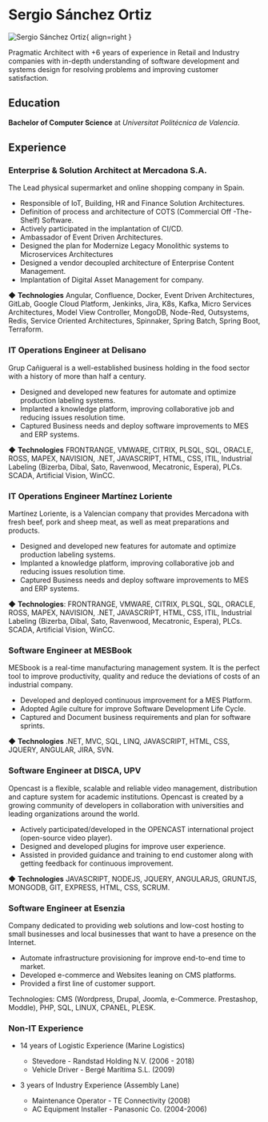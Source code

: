 # Sergio Sánchez Ortiz

![Sergio Sánchez Ortiz](https://media-exp1.licdn.com/dms/image/C5103AQGrVB3hha_3sw/profile-displayphoto-shrink_200_200/0/1516469774690?e=1665619200&v=beta&t=n7en51siZ9fd5nn5a6zluh2DzcX20-YQKzGLZVAm3s4){ align=right }

Pragmatic Architect with +6 years of experience in Retail and Industry companies with in-depth understanding of software development and systems design for resolving problems and improving customer satisfaction.  


## Education

**Bachelor of Computer Science** at *Universitat Politécnica de Valencia*.

## Experience

### **Enterprise & Solution Architect at Mercadona S.A.**
The Lead physical supermarket and online shopping company in Spain.

- Responsible of IoT, Building, HR and Finance Solution Architectures.
- Definition of process and architecture of COTS (Commercial Off -The-Shelf) Software.
- Actively participated in the implantation of CI/CD.
- Ambassador of Event Driven Architectures.
- Designed the plan for Modernize Legacy Monolithic systems to Microservices Architectures
- Designed a vendor decoupled architecture of Enterprise Content Management.
- Implantation of Digital Asset Management for company.

◆ **Technologies**  Angular, Confluence, Docker, Event Driven Architectures, GitLab, Google Cloud Platform, Jenkinks, Jira, K8s, Kafka, Micro Services Architectures, Model View Controller, MongoDB, Node-Red, Outsystems, Redis, Service Oriented Architectures, Spinnaker, Spring Batch, Spring Boot, Terraform.

### **IT Operations Engineer at Delisano**

Grup Cañigueral is a well-established business holding in the food sector with a history of more than half a century.

- Designed and developed new features for automate and optimize production labeling systems.
- Implanted a knowledge platform, improving collaborative job and reducing issues resolution time.
- Captured Business needs and deploy software improvements to MES and ERP systems.

◆ **Technologies** FRONTRANGE, VMWARE, CITRIX, PLSQL, SQL, ORACLE, ROSS, MAPEX, NAVISION, .NET, JAVASCRIPT, HTML, CSS, ITIL, Industrial Labeling (Bizerba, Dibal, Sato, Ravenwood, Mecatronic, Espera), PLCs. SCADA, Artificial Vision, WinCC.


### **IT Operations Engineer Martínez Loriente**

Martínez Loriente, is a Valencian company that provides Mercadona with fresh beef, pork and sheep meat, as well as meat preparations and products.

- Designed and developed new features for automate and optimize production labeling systems.
- Implanted a knowledge platform, improving collaborative job and reducing issues resolution time.
- Captured Business needs and deploy software improvements to MES and ERP systems.

◆ **Technologies**: FRONTRANGE, VMWARE, CITRIX, PLSQL, SQL, ORACLE, ROSS, MAPEX, NAVISION, .NET, JAVASCRIPT, HTML, CSS, ITIL, Industrial Labeling (Bizerba, Dibal, Sato, Ravenwood, Mecatronic, Espera), PLCs. SCADA, Artificial Vision, WinCC.


### **Software Engineer at MESBook**

MESbook is a real-time manufacturing management system. It is the perfect tool to improve productivity, quality and reduce the deviations of costs of an industrial company.

- Developed and deployed continuous improvement for a MES Platform.
- Adopted Agile culture for improve Software Development Life Cycle.
- Captured and Document business requirements and plan for software sprints.

◆ **Technologies** .NET, MVC, SQL, LINQ, JAVASCRIPT, HTML, CSS, JQUERY, ANGULAR, JIRA, SVN.

### **Software Engineer at DISCA, UPV**

Opencast is a flexible, scalable and reliable video management, distribution and capture system for academic institutions. Opencast is created by a growing community of developers in collaboration with universities and leading organizations around the world.

- Actively participated/developed in the OPENCAST international project (open-source video player).
- Designed and developed plugins for improve user experience.
- Assisted in provided guidance and training to end customer along with getting feedback for continuous improvement.

◆ **Technologies** JAVASCRIPT, NODEJS, JQUERY, ANGULARJS, GRUNTJS, MONGODB, GIT, EXPRESS, HTML, CSS, SCRUM.

### **Software Engineer at Esenzia**

Company dedicated to providing web solutions and low-cost hosting to small businesses and local businesses that want to have a presence on the Internet.

- Automate infrastructure provisioning for improve end-to-end time to market.
- Developed e-commerce and Websites leaning on CMS platforms.
- Provided a first line of customer support.

Technologies: CMS (Wordpress, Drupal, Joomla, e-Commerce. Prestashop, Moddle), PHP, SQL, LINUX, CPANEL, PLESK.


### **Non-IT Experience**

- 14 years of Logistic Experience (Marine Logistics)
    - Stevedore - Randstad Holding N.V. (2006 - 2018)
    - Vehicle Driver - Bergé Marítima S.L. (2009)

- 3 years of Industry Experience (Assembly Lane)
    - Maintenance Operator - TE Connectivity (2008)
    - AC Equipment Installer - Panasonic Co. (2004-2006)



